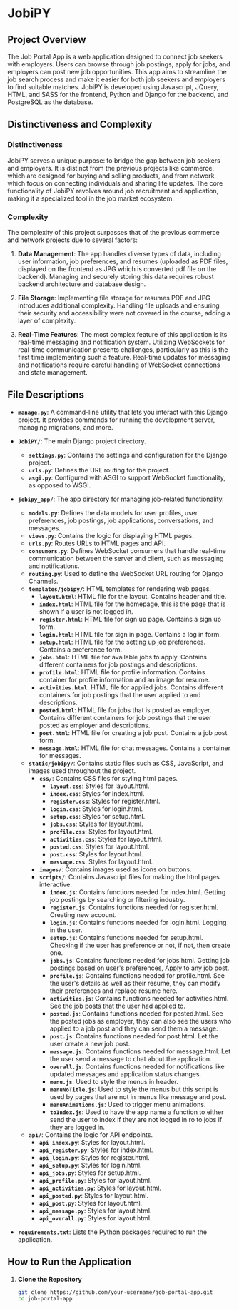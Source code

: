 # JobiPY

## Project Overview

The Job Portal App is a web application designed to connect job seekers with employers. Users can browse through job postings, apply for jobs, and employers can post new job opportunities. This app aims to streamline the job search process and make it easier for both job seekers and employers to find suitable matches. JobiPY is developed using Javascript, JQuery, HTML, and SASS for the frontend, Python and Django for the backend, and PostgreSQL as the database.

## Distinctiveness and Complexity

### Distinctiveness

JobiPY serves a unique purpose: to bridge the gap between job seekers and employers. It is distinct from the previous projects like commerce, which are designed for buying and selling products, and from network, which focus on connecting individuals and sharing life updates. The core functionality of JobiPY revolves around job recruitment and application, making it a specialized tool in the job market ecosystem.

### Complexity

The complexity of this project surpasses that of the previous commerce and network projects due to several factors:

1. **Data Management**: The app handles diverse types of data, including user information, job preferences, and resumes (uploaded as PDF files, displayed on the frontend as JPG which is converted pdf file on the backend). Managing and securely storing this data requires robust backend architecture and database design.
   
2. **File Storage**: Implementing file storage for resumes PDF and JPG introduces additional complexity. Handling file uploads and ensuring their security and accessibility were not covered in the course, adding a layer of complexity.

3. **Real-Time Features**: The most complex feature of this application is its real-time messaging and notification system. Utilizing WebSockets for real-time communication presents challenges, particularly as this is the first time implementing such a feature. Real-time updates for messaging and notifications require careful handling of WebSocket connections and state management.

## File Descriptions

- **`manage.py`**: A command-line utility that lets you interact with this Django project. It provides commands for running the development server, managing migrations, and more.

- **`JobiPY/`**: The main Django project directory.
  - **`settings.py`**: Contains the settings and configuration for the Django project.
  - **`urls.py`**: Defines the URL routing for the project.
  - **`asgi.py`**: Configured with ASGI to support WebSocket functionality, as opposed to WSGI.

- **`jobipy_app/`**: The app directory for managing job-related functionality.
  - **`models.py`**: Defines the data models for user profiles, user preferences, job postings, job applications, conversations, and messages.
  - **`views.py`**: Contains the logic for displaying HTML pages.
  - **`urls.py`**: Routes URLs to HTML pages and API.
  - **`consumers.py`**: Defines WebSocket consumers that handle real-time communication between the server and client, such as messaging and notifications.
  - **`routing.py`**: Used to define the WebSocket URL routing for Django Channels.
  - **`templates/jobipy/`**: HTML templates for rendering web pages.
     - **`layout.html`**: HTML file for the layout. Contains header and title.
     - **`index.html`**: HTML file for the homepage, this is the page that is shown if a user is not logged in.
     - **`register.html`**: HTML file for sign up page. Contains a sign up form.
     - **`login.html`**: HTML file for sign in page. Contains a log in form.
     - **`setup.html`**: HTML file for the setting up job preferences. Contains a preference form.
     - **`jobs.html`**: HTML file for available jobs to apply. Contains different containers for job postings and descriptions.
     - **`profile.html`**: HTML file for profile information. Contains container for profile information and an image for resume.
     - **`activities.html`**: HTML file for applied jobs. Contains different containers for job postings that the user applied to and descriptions.
     - **`posted.html`**: HTML file for jobs that is posted as employer. Contains different containers for job postings that the user posted as employer and descriptions.
     - **`post.html`**: HTML file for creating a job post. Contains a job post form.
     - **`message.html`**: HTML file for chat messages. Contains a container for messages.
  - **`static/jobipy/`**: Contains static files such as CSS, JavaScript, and images used throughout the project.
     - **`css/`**: Contains CSS files for styling html pages.
        - **`layout.css`**: Styles for layout.html.
        - **`index.css`**: Styles for index.html.
        - **`register.css`**: Styles for register.html.
        - **`login.css`**: Styles for login.html.
        - **`setup.css`**: Styles for setup.html.
        - **`jobs.css`**: Styles for layout.html.
        - **`profile.css`**: Styles for layout.html.
        - **`activities.css`**: Styles for layout.html.
        - **`posted.css`**: Styles for layout.html.
        - **`post.css`**: Styles for layout.html.
        - **`message.css`**: Styles for layout.html.
     - **`images/`**: Contains images used as icons on buttons.
     - **`scripts/`**: Contains Javascript files for making the html pages interactive.
        - **`index.js`**: Contains functions needed for index.html. Getting job postings by searching or filtering industry.
        - **`register.js`**: Contains functions needed for register.html. Creating new account.
        - **`login.js`**: Contains functions needed for login.html. Logging in the user.
        - **`setup.js`**: Contains functions needed for setup.html. Checking if the user has preference or not, if not, then create one.
        - **`jobs.js`**: Contains functions needed for jobs.html. Getting job postings based on user's preferences, Apply to any job post.
        - **`profile.js`**: Contains functions needed for profile.html. See the user's details as well as their resume, they can modify their preferences and replace resume here.
        - **`activities.js`**: Contains functions needed for activities.html. See the job posts that the user had applied to.
        - **`posted.js`**: Contains functions needed for posted.html. See the posted jobs as employer, they can also see the users who applied to a job post and they can send them a message.
        - **`post.js`**: Contains functions needed for post.html. Let the user create a new job post.
        - **`message.js`**: Contains functions needed for message.html. Let the user send a message to chat about the application.
        - **`overall.js`**: Contains functions needed for notifications like updated messages and application status changes. 
        - **`menu.js`**: Used to style the menus in header.
        - **`menuNoTitle.js`**: Used to style the menus but this script is used by pages that are not in menus like message and post.
        - **`menuAnimations.js`**: Used to trigger menu animations.
        - **`toIndex.js`**: Used to have the app name a function to either send the user to index if they are not logged in ro to jobs if they are logged in.
  - **`api/`**: Contains the logic for API endpoints.
     - **`api_index.py`**: Styles for layout.html.
     - **`api_register.py`**: Styles for index.html.
     - **`api_login.py`**: Styles for register.html.
     - **`api_setup.py`**: Styles for login.html.
     - **`api_jobs.py`**: Styles for setup.html.
     - **`api_profile.py`**: Styles for layout.html.
     - **`api_activities.py`**: Styles for layout.html.
     - **`api_posted.py`**: Styles for layout.html.
     - **`api_post.py`**: Styles for layout.html.
     - **`api_message.py`**: Styles for layout.html.
     - **`api_overall.py`**: Styles for layout.html.

- **`requirements.txt`**: Lists the Python packages required to run the application.

## How to Run the Application

1. **Clone the Repository**

   ```bash
   git clone https://github.com/your-username/job-portal-app.git
   cd job-portal-app
